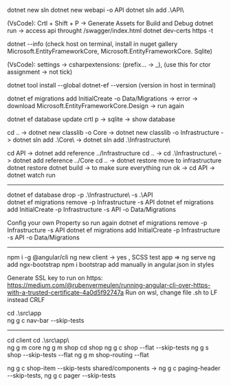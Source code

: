 dotnet new sln
dotnet new webapi -o API
dotnet sln add .\API\

(VsCode): Crtl + Shift + P -> Generate Assets for Build and Debug
dotnet run -> access api throught /swagger/index.html
dotnet dev-certs https -t

dotnet --info 
(check host on terminal, install in nuget gallery Microsoft.EntityFrameworkCore,
Microsoft.EntityFrameworkCore. Sqlite) 

(VsCode): settings -> csharpextensions: (prefix... -> _), (use this for ctor assignment -> not tick)

dotnet tool install --global dotnet-ef --version (version in host in terminal)

dotnet ef migrations add InitialCreate -o Data/Migrations -> error 
-> download Microsoft.EntityFrameworkCore.Design -> run again

dotnet ef database update
crtl p -> sqlite -> show database

cd .. -> dotnet new classlib -o Core -> dotnet new classlib -o Infrastructure 
-> dotnet sln add .\Core\ -> dotnet sln add .\Infrastructure\

cd API -> dotnet add reference ../Infrastructure
cd .. ->  cd .\Infrastructure\ -> dotnet add reference ../Core
cd .. -> dotnet restore
move   <ItemGroup>
    <PackageReference Include="Microsoft.EntityFrameworkCore" Version="8.0.8" />
    <PackageReference Include="Microsoft.EntityFrameworkCore.Sqlite" Version="8.0.8" />
  </ItemGroup>
to infrastructure
dotnet restore
dotnet build -> to make sure everything run ok -> cd API -> dotnet watch run

------------------------------------------------------------------------------------------------

dotnet ef database drop -p .\Infrastructure\ -s .\API\
dotnet ef migrations remove -p Infrastructure -s API
dotnet ef migrations add InitialCreate -p Infrastructure -s API -o Data/Migrations

Config your own Property so run again
dotnet ef migrations remove -p Infrastructure -s API
dotnet ef migrations add InitialCreate -p Infrastructure -s API -o Data/Migrations

------------------------------------------------------------------------------------------------
npm i -g @angular/cli
ng new client -> yes , SCSS
test app => ng serve
ng add ngx-bootstrap
npm i bootstrap
add manually in angular.json in styles

Generate SSL key to run on https: https://medium.com/@rubenvermeulen/running-angular-cli-over-https-with-a-trusted-certificate-4a0d5f92747a
Run on wsl, change file .sh to LF instead CRLF

cd .\src\app\
ng g c nav-bar --skip-tests

------------------------------------------------------------------------------------------------
cd client
cd .\src\app\  
ng g m core
ng g m shop
cd shop
ng g c shop --flat --skip-tests
ng g s shop --skip-tests --flat
ng g m shop-routing --flat

ng g c shop-item --skip-tests
shared/components -> ng g c paging-header --skip-tests, ng g c pager --skip-tests